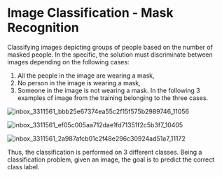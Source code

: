 # Image Classification - Mask Recognition

Classifying images depicting groups of people based on the number of masked people. In the specific, the solution must discriminate between images depending on the following cases: 
1) All the people in the image are wearing a mask, 
2) No person in the image is wearing a mask, 
3) Someone in the image is not wearing a mask. In the following 3 examples of image from the training belonging to the three cases.

![inbox_3311561_bbb25e67374ea55c2f15f575b2989746_11056](https://user-images.githubusercontent.com/74210901/114938763-caf34180-9e3f-11eb-93fd-0a00b47da49b.jpg)

![inbox_3311561_ef05c005aa712dae1fd71351f2c5b3f7_10405](https://user-images.githubusercontent.com/74210901/114938767-ccbd0500-9e3f-11eb-842d-63803a6e2524.jpg)

![inbox_3311561_2a987afcb01c2f48e296c30924ad51a7_11172](https://user-images.githubusercontent.com/74210901/114938770-cdee3200-9e3f-11eb-97ea-d78896a631d3.jpg)


Thus, the classification is performed on 3 different classes. Being a classification problem, given an image, the goal is to predict the correct class label.
